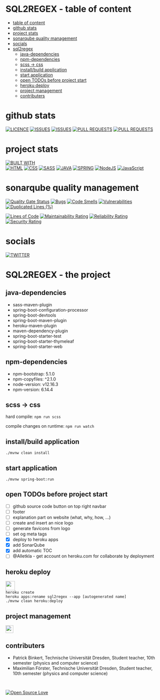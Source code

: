 # SQL2REGEX - table of content

<!--ts-->
* [table of content](#table-of-content)
* [github stats](#github-stats)
* [project stats](#project-stats)
* [sonarqube quality management](#sonarqube-quality-management)
* [socials](#socials)
* [sql2regex](#sql2regex)
   * [java-dependencies](#java-dependencies)
   * [npm-dependencies](#npm-dependencies)
   * [scss → css](#scss--css)
   * [install/build application](#installbuild-application)
   * [start application](#start-application)
   * [open TODOs before project start](#open-todos-before-project-start)
   * [heroku deploy](#heroku-deploy)
   * [project management](#project-management)
   * [contributers](#contributers)

<!-- Added by: runner, at: Tue Feb 15 16:21:57 UTC 2022 -->

<!--te-->

# github stats
[![LICENCE](https://img.shields.io/github/license/binkertpat/sql2regex.svg)](https://github.com/binkertpat/sql2regex)
[![ISSUES](https://img.shields.io/github/issues/binkertpat/sql2regex.svg)](https://github.com/binkertpat/sql2regex)
[![ISSUES](https://img.shields.io/github/issues-closed/binkertpat/sql2regex.svg)](https://github.com/binkertpat/sql2regex)
[![PULL REQUESTS](https://img.shields.io/github/issues-pr/binkertpat/sql2regex.svg)](https://github.com/binkertpat/sql2regex)
[![PULL REQUESTS](https://img.shields.io/github/issues-pr-closed/binkertpat/sql2regex.svg)](https://github.com/binkertpat/sql2regex)

# project stats
[![BUILT WITH](https://github-readme-stats.vercel.app/api/top-langs/?username=binkertpat&theme=blue-green)](https://github.com/binkertpat/sql2regex)
<br>
[![HTML](https://img.shields.io/badge/HTML-239120?style=for-the-badge&logo=html5&logoColor=white)](https://github.com/binkertpat/sql2regex)
[![CSS](https://img.shields.io/badge/CSS-239120?&style=for-the-badge&logo=css3&logoColor=white)](https://github.com/binkertpat/sql2regex)
[![SASS](https://img.shields.io/badge/Sass-CC6699?style=for-the-badge&logo=sass&logoColor=white)](https://github.com/binkertpat/sql2regex)
[![JAVA](https://img.shields.io/badge/Java-ED8B00?style=for-the-badge&logo=java&logoColor=white)](https://github.com/binkertpat/sql2regex)
[![SPRING](https://img.shields.io/badge/Spring-6DB33F?style=for-the-badge&logo=spring&logoColor=white)](https://github.com/binkertpat/sql2regex)
[![NodeJS](https://img.shields.io/badge/Node.js-43853D?style=for-the-badge&logo=node.js&logoColor=white)](https://github.com/binkertpat/sql2regex)
[![JavaScript](https://img.shields.io/badge/JavaScript-F7DF1E?style=for-the-badge&logo=javascript&logoColor=black)](https://github.com/binkertpat/sql2regex)

# sonarqube quality management
[![Quality Gate Status](https://sonarcloud.io/api/project_badges/measure?project=binkertpat_sql2regex&metric=alert_status)](https://sonarcloud.io/summary/new_code?id=binkertpat_sql2regex)
[![Bugs](https://sonarcloud.io/api/project_badges/measure?project=binkertpat_sql2regex&metric=bugs)](https://sonarcloud.io/summary/new_code?id=binkertpat_sql2regex)
[![Code Smells](https://sonarcloud.io/api/project_badges/measure?project=binkertpat_sql2regex&metric=code_smells)](https://sonarcloud.io/summary/new_code?id=binkertpat_sql2regex)
[![Vulnerabilities](https://sonarcloud.io/api/project_badges/measure?project=binkertpat_sql2regex&metric=vulnerabilities)](https://sonarcloud.io/summary/new_code?id=binkertpat_sql2regex)
[![Duplicated Lines (%)](https://sonarcloud.io/api/project_badges/measure?project=binkertpat_sql2regex&metric=duplicated_lines_density)](https://sonarcloud.io/summary/new_code?id=binkertpat_sql2regex)

[![Lines of Code](https://sonarcloud.io/api/project_badges/measure?project=binkertpat_sql2regex&metric=ncloc)](https://sonarcloud.io/summary/new_code?id=binkertpat_sql2regex)
[![Maintainability Rating](https://sonarcloud.io/api/project_badges/measure?project=binkertpat_sql2regex&metric=sqale_rating)](https://sonarcloud.io/summary/new_code?id=binkertpat_sql2regex)
[![Reliability Rating](https://sonarcloud.io/api/project_badges/measure?project=binkertpat_sql2regex&metric=reliability_rating)](https://sonarcloud.io/summary/new_code?id=binkertpat_sql2regex)
[![Security Rating](https://sonarcloud.io/api/project_badges/measure?project=binkertpat_sql2regex&metric=security_rating)](https://sonarcloud.io/summary/new_code?id=binkertpat_sql2regex)

# socials

[![TWITTER](https://img.shields.io/badge/Twitter-1DA1F2?style=for-the-badge&logo=twitter&logoColor=white)](https://twitter.com/sql2regex)

# SQL2REGEX - the project
## java-dependencies
- sass-maven-plugin
- spring-boot-configuration-processor
- spring-boot-devtools
- spring-boot-maven-plugin
- heroku-maven-plugin
- maven-dependency-plugin
- spring-boot-starter-test
- spring-boot-starter-thymeleaf
- spring-boot-starter-web

## npm-dependencies
- npm-bootstrap: 5.1.0
- npm-copyfiles: ^2.1.0
- node-version: v12.16.3
- npm-version: 6.14.4

## scss → css
hard compile:
<code>npm run scss</code>

compile changes on runtime:
<code>npm run watch</code>

## install/build application
<code>./mvnw clean install</code>

## start application
<code>./mvnw spring-boot:run </code>

## open TODOs before project start
- [ ] github source code button on top right navbar
- [ ] footer
- [ ] explanation part on website (what, why, how, ...)
- [ ] create and insert an nice logo
- [ ] generate favicons from logo
- [ ] set og meta tags
- [x] deploy to heroku apps
- [x] add SonarQube
- [x] add automatic TOC 
- [ ] @Alletkla - get account on heroku.com for collaborate by deployment 

## heroku deploy 
<a href="https://sql2regex.herokuapp.com/"> 
  <img src="https://cdn.worldvectorlogo.com/logos/heroku-1.svg" height="30">
</a>
<br>
<code>heroku create</code>
<br>
<code>heroku apps:rename sgl2regex --app [autogenerated name]</code>
<br>
<code>./mvnw clean heroku:deploy</code>

## project management

<a href="https://trello.com/b/yogXJiVa/sql2regex"> 
  <img src="https://upload.wikimedia.org/wikipedia/commons/thumb/7/7a/Trello-logo-blue.svg/2000px-Trello-logo-blue.svg.png" height="25">
</a>

## contributers
- Patrick Binkert, Technische Universität Dresden, Student teacher, 10th semester (physics and computer science)
- Maximilian Förster, Technische Universität Dresden, Student teacher, 10th semester (physics and computer science)

<br> 

[![Open Source Love](https://badges.frapsoft.com/os/v3/open-source-175x29.png?v=103)](https://github.com/ellerbrock/open-source-badges/)
